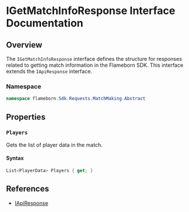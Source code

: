 
# IGetMatchInfoResponse Interface Documentation

## Overview

The `IGetMatchInfoResponse` interface defines the structure for responses related to getting match information in the Flameborn SDK. This interface extends the `IApiResponse` interface.

### Namespace
```csharp
namespace flameborn.Sdk.Requests.MatchMaking.Abstract
```

## Properties

### `Players`

Gets the list of player data in the match.

#### Syntax
```csharp
List<PlayerData> Players { get; }
```

## References
- [IApiResponse](https://gkhanc.github.io/flameborn-game/IApiResponse)

